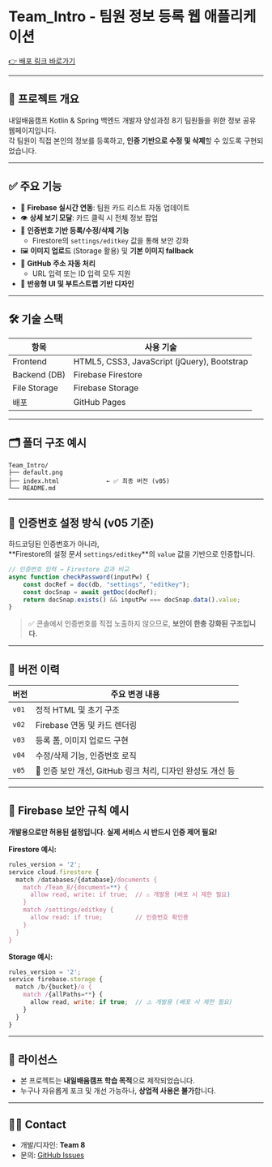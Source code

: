 # Team_Intro - 팀원 정보 등록 웹 애플리케이션

[👉 배포 링크 바로가기](https://xellos216.github.io/Team_Intro/)

---

## 📌 프로젝트 개요

내일배움캠프 Kotlin & Spring 백엔드 개발자 양성과정 8기 팀원들을 위한 정보 공유 웹페이지입니다.  
각 팀원이 직접 본인의 정보를 등록하고, **인증 기반으로 수정 및 삭제**할 수 있도록 구현되었습니다.

---

## ✅ 주요 기능

- 🔄 **Firebase 실시간 연동**: 팀원 카드 리스트 자동 업데이트
- 👁️ **상세 보기 모달**: 카드 클릭 시 전체 정보 팝업
- 🔐 **인증번호 기반 등록/수정/삭제 기능**
    - Firestore의 `settings/editkey` 값을 통해 보안 강화
- 🖼️ **이미지 업로드** (Storage 활용) 및 **기본 이미지 fallback**
- 🧭 **GitHub 주소 자동 처리**
    - URL 입력 또는 ID 입력 모두 지원
- 📱 **반응형 UI 및 부트스트랩 기반 디자인**

---

## 🛠 기술 스택

| 항목          | 사용 기술 |
|---------------|-----------|
| Frontend      | HTML5, CSS3, JavaScript (jQuery), Bootstrap |
| Backend (DB)  | Firebase Firestore |
| File Storage  | Firebase Storage |
| 배포          | GitHub Pages |

---

## 🗂️ 폴더 구조 예시

```
Team_Intro/
├── default.png
├── index.html             ← ✅ 최종 버전 (v05)
└── README.md
```

---

## 🔐 인증번호 설정 방식 (v05 기준)

하드코딩된 인증번호가 아니라,  
**Firestore의 설정 문서 `settings/editkey`**의 `value` 값을 기반으로 인증합니다.

```js
// 인증번호 입력 → Firestore 값과 비교
async function checkPassword(inputPw) {
    const docRef = doc(db, "settings", "editkey");
    const docSnap = await getDoc(docRef);
    return docSnap.exists() && inputPw === docSnap.data().value;
}
```

> ✅ 콘솔에서 인증번호를 직접 노출하지 않으므로, **보안이 한층 강화된 구조입니다.**

---

## 🔁 버전 이력

| 버전 | 주요 변경 내용 |
|------|----------------|
| `v01` | 정적 HTML 및 초기 구조 |
| `v02` | Firebase 연동 및 카드 렌더링 |
| `v03` | 등록 폼, 이미지 업로드 구현 |
| `v04` | 수정/삭제 기능, 인증번호 로직 |
| `v05` | 🔐 인증 보안 개선, GitHub 링크 처리, 디자인 완성도 개선 등 |

---

## 📁 Firebase 보안 규칙 예시

**개발용으로만 허용된 설정입니다. 실제 서비스 시 반드시 인증 제어 필요!**

**Firestore 예시:**
```js
rules_version = '2';
service cloud.firestore {
  match /databases/{database}/documents {
    match /Team_8/{document=**} {
      allow read, write: if true;  // ⚠️ 개발용 (배포 시 제한 필요)
    }
    match /settings/editkey {
      allow read: if true;         // 인증번호 확인용
    }
  }
}
```

**Storage 예시:**
```js
rules_version = '2';
service firebase.storage {
  match /b/{bucket}/o {
    match /{allPaths=**} {
      allow read, write: if true;  // ⚠️ 개발용 (배포 시 제한 필요)
    }
  }
}
```

---

## 📝 라이선스

- 본 프로젝트는 **내일배움캠프 학습 목적**으로 제작되었습니다.
- 누구나 자유롭게 포크 및 개선 가능하나, **상업적 사용은 불가**합니다.

---

## 🙋‍♀️ Contact

- 개발/디자인: **Team 8**
- 문의: [GitHub Issues](https://github.com/xellos216/Team_Intro/issues)

